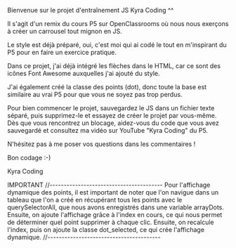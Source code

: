Bienvenue sur le projet d'entraînement JS Kyra Coding ^^

Il s'agit d'un remix du cours P5 sur OpenClassrooms où nous nous exerçons à créer un carrousel tout mignon en JS.

Le style est déjà préparé, oui, c'est moi qui ai codé le tout en
m'inspirant du P5 pour en faire un exercice pratique.

Dans ce projet, j'ai déjà intégré les flèches dans le HTML,
car ce sont des icônes Font Awesome auxquelles j'ai ajouté du style.

J'ai également créé la classe des points (dot), donc toute la base
est similaire au vrai P5 pour que vous ne soyez pas trop perdus.

Pour bien commencer le projet, sauvegardez le JS dans un fichier
texte séparé, puis supprimez-le et essayez de créer le projet par
vous-même. Dès que vous rencontrez un blocage, aidez-vous du code
que vous avez sauvegardé et consultez ma vidéo sur YouTube
"Kyra Coding" du P5.

N'hésitez pas à me poser vos questions dans les commentaires !

Bon codage :-)

Kyra Coding

IMPORTANT
//----------------------------------------
Pour l'affichage dynamique des points, il est important de noter que l'on navigue dans un tableau
que l'on a créé en récupérant tous les points avec le querySelectorAll, que nous avons enregistrés
dans une variable arrayDots. Ensuite, on ajoute l'affichage grâce à l'index en cours,
ce qui nous permet de déterminer quel point supprimer à chaque clic. Ensuite, on recalcule l'index,
puis on ajoute la classe dot_selected, ce qui crée l'affichage dynamique.
//----------------------------------------

